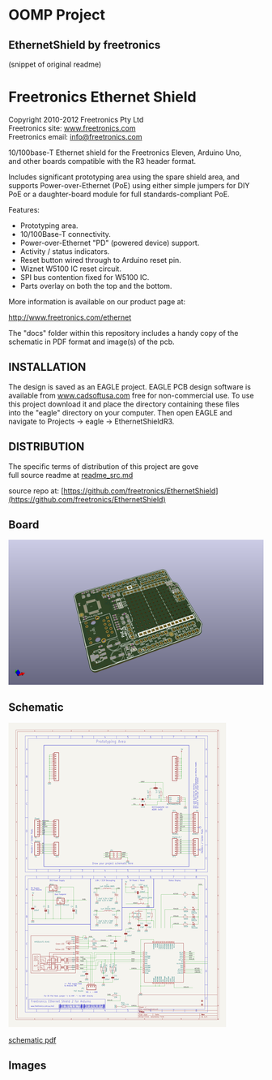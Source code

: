 # OOMP Project  
## EthernetShield  by freetronics  
  
(snippet of original readme)  
  
Freetronics Ethernet Shield  
===========================  
Copyright 2010-2012 Freetronics Pty Ltd    
Freetronics site:  www.freetronics.com    
Freetronics email: info@freetronics.com    
  
10/100base-T Ethernet shield for the Freetronics Eleven, Arduino Uno,  
and other boards compatible with the R3 header format.  
  
Includes significant prototyping area using the spare shield area, and  
supports Power-over-Ethernet (PoE) using either simple jumpers for DIY  
PoE or a daughter-board module for full standards-compliant PoE.  
  
Features:  
  
 * Prototyping area.  
 * 10/100Base-T connectivity.  
 * Power-over-Ethernet "PD" (powered device) support.  
 * Activity / status indicators.  
 * Reset button wired through to Arduino reset pin.  
 * Wiznet W5100 IC reset circuit.  
 * SPI bus contention fixed for W5100 IC.  
 * Parts overlay on both the top and the bottom.  
  
  
More information is available on our product page at:  
  
  http://www.freetronics.com/ethernet  
  
The "docs" folder within this repository includes a handy copy of the  
schematic in PDF format and image(s) of the pcb.  
  
  
INSTALLATION  
------------  
The design is saved as an EAGLE project. EAGLE PCB design software is  
available from www.cadsoftusa.com free for non-commercial use. To use  
this project download it and place the directory containing these files  
into the "eagle" directory on your computer. Then open EAGLE and  
navigate to Projects -> eagle -> EthernetShieldR3.  
  
  
DISTRIBUTION  
------------  
The specific terms of distribution of this project are gove  
  full source readme at [readme_src.md](readme_src.md)  
  
source repo at: [https://github.com/freetronics/EthernetShield](https://github.com/freetronics/EthernetShield)  
## Board  
  
[![working_3d.png](working_3d_600.png)](working_3d.png)  
## Schematic  
  
[![working_schematic.png](working_schematic_600.png)](working_schematic.png)  
  
[schematic pdf](working_schematic.pdf)  
## Images  
